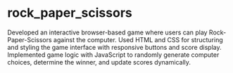 # rock_paper_scissors
Developed an interactive browser-based game where users can play Rock-Paper-Scissors against the computer.  Used HTML and CSS for structuring and styling the game interface with responsive buttons and score display.  Implemented game logic with JavaScript to randomly generate computer choices, determine the winner, and update scores dynamically.
